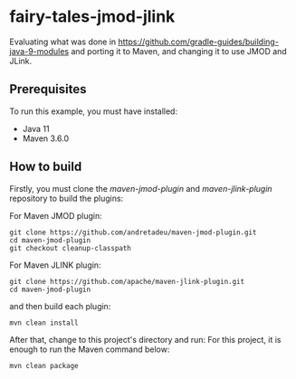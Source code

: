 # fairy-tales-jmod-jlink

Evaluating what was done in https://github.com/gradle-guides/building-java-9-modules and porting it to Maven, and
changing it to use JMOD and JLink.

## Prerequisites

To run this example, you must have installed:

- Java 11
- Maven 3.6.0

## How to build

Firstly, you must clone the *maven-jmod-plugin* and *maven-jlink-plugin* repository to build the plugins:

For Maven JMOD plugin:

```{bash}
git clone https://github.com/andretadeu/maven-jmod-plugin.git
cd maven-jmod-plugin
git checkout cleanup-classpath
```

For Maven JLINK plugin:

```{bash}
git clone https://github.com/apache/maven-jlink-plugin.git
cd maven-jmod-plugin
```

and then build each plugin:

```{bash}
mvn clean install
```

After that, change to this project's directory and run:
For this project, it is enough to run the Maven command below:

```{bash}
mvn clean package
```